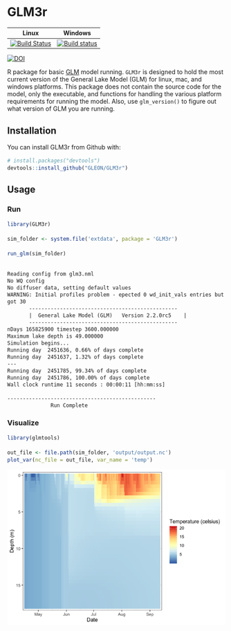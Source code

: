 
<!-- README.md is generated from README.Rmd. Please edit that file -->

# GLM3r

| Linux                                                                                                     | Windows                                                                                                                                    |
| --------------------------------------------------------------------------------------------------------- | ------------------------------------------------------------------------------------------------------------------------------------------ |
| [![Build Status](https://travis-ci.org/GLEON/GLM3r.svg?branch=master)](https://travis-ci.org/GLEON/GLM3r) | [![Build status](https://ci.appveyor.com/api/projects/status/uevfoyg53n6wk2bv?svg=true)](https://ci.appveyor.com/project/jread-usgs/GLM3r) |

[![DOI](https://zenodo.org/badge/23404/GLEON/GLM3r.svg)](https://zenodo.org/badge/latestdoi/23404/GLEON/GLM3r)

R package for basic
[GLM](http://aed.see.uwa.edu.au/research/models/GLM/) model running.
`GLM3r` is designed to hold the most current version of the General Lake
Model (GLM) for linux, mac, and windows platforms. This package does not
contain the source code for the model, only the executable, and
functions for handling the various platform requirements for running the
model. Also, use `glm_version()` to figure out what version of GLM you
are running.

## Installation

You can install GLM3r from Github with:

``` r
# install.packages("devtools")
devtools::install_github("GLEON/GLM3r")
```

## Usage

### Run

``` r
library(GLM3r)

sim_folder <- system.file('extdata', package = 'GLM3r')

run_glm(sim_folder)
```

``` 

Reading config from glm3.nml
No WQ config
No diffuser data, setting default values
WARNING: Initial profiles problem - epected 0 wd_init_vals entries but got 30
       ------------------------------------------------
       |  General Lake Model (GLM)   Version 2.2.0rc5    |
       ------------------------------------------------
nDays 165825900 timestep 3600.000000
Maximum lake depth is 49.000000
Simulation begins...
Running day  2451636, 0.66% of days complete
Running day  2451637, 1.32% of days complete
---
Running day  2451785, 99.34% of days complete
Running day  2451786, 100.00% of days complete
Wall clock runtime 11 seconds : 00:00:11 [hh:mm:ss]

------------------------------------------------
              Run Complete
```

### Visualize

``` r
library(glmtools)

out_file <- file.path(sim_folder, 'output/output.nc')
plot_var(nc_file = out_file, var_name = 'temp')
```

![](images/unnamed-chunk-4-1.png)<!-- -->
